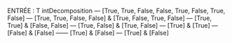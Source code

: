 ENTRÉE : T intDecomposition
— [True, True, False, False, True, False, True, False]
— [True, True, False, False] & [True, False, True, False]
— [True, True] & [False, False] — [True, False] & [True, False]
— [True] & [True] — [False] & [False] —— [True] & [False] — [True] & [False]